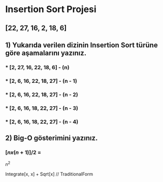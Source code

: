 # Insertion Sort Projesi

## [22, 27, 16, 2, 18, 6] 

## 1) Yukarıda verilen dizinin Insertion Sort türüne göre aşamalarını yazınız. 

###    * [2, 27, 16, 22, 18, 6] - (n)
###    * [2, 6, 16, 22, 18, 27] - (n - 1)
###    * [2, 6, 16, 22, 18, 27] - (n - 2)
###    * [2, 6, 16, 18, 22, 27] - (n - 3)
###    * [2, 6, 16, 18, 22, 27] - (n - 4)

## 2) Big-O gösterimini yazınız.

### $[nx(n+1)] / 2$ = 

$n^2$

Integrate[x, x] + Sqrt[x] // TraditionalForm


